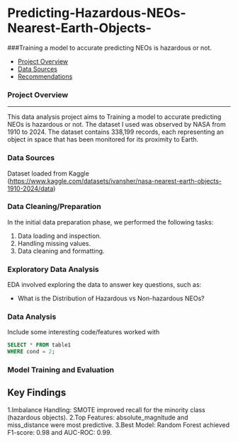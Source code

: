 # Predicting-Hazardous-NEOs-Nearest-Earth-Objects-
###Training a model to accurate predicting NEOs is hazardous or not.
- [Project Overview](#project-overview)
- [Data Sources](#data-sources)
- [Recommendations](#recommendations)

### Project Overview
---

This data analysis project aims to Training a model to accurate predicting NEOs is hazardous or not. The dataset I used was observed by NASA from 1910 to 2024. The dataset contains 338,199 records, each representing an object in space that has been monitored for its proximity to Earth.

### Data Sources

Dataset loaded from Kaggle (https://www.kaggle.com/datasets/ivansher/nasa-nearest-earth-objects-1910-2024/data)

### Data Cleaning/Preparation

In the initial data preparation phase, we performed the following tasks:
1. Data loading and inspection.
2. Handling missing values.
3. Data cleaning and formatting.

### Exploratory Data Analysis

EDA involved exploring the data to answer key questions, such as:

- What is the Distribution of Hazardous vs Non-hazardous NEOs?

### Data Analysis

Include some interesting code/features worked with

```sql
SELECT * FROM table1
WHERE cond = 2;
```
### Model Training and Evaluation
## Key Findings
1.Imbalance Handling: SMOTE improved recall for the minority class (hazardous objects).
2.Top Features: absolute_magnitude and miss_distance were most predictive.
3.Best Model: Random Forest achieved F1-score: 0.98 and AUC-ROC: 0.99.
